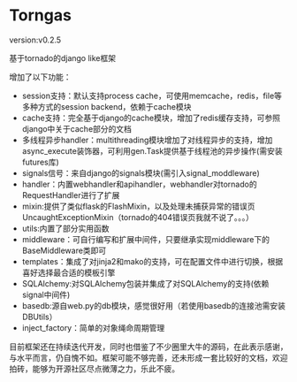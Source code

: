  Torngas 
========
version:v0.2.5

基于tornado的django like框架

增加了以下功能：
 * session支持：默认支持process cache，可使用memcache，redis，file等多种方式的session backend，依赖于cache模块
 * cache支持：完全基于django的cache模块，增加了redis缓存支持，可参照django中关于cache部分的文档
 * 多线程异步handler：multithreading模块增加了对线程异步的支持，增加async_execute装饰器，可利用gen.Task提供基于线程池的异步操作(需安装futures库)
 * signals信号：来自django的signals模块(需引入signal_moddleware)
 * handler：内置webhandler和apihandler，webhandler对tornado的RequestHandler进行了扩展
 * mixin:提供了类似flask的FlashMixin，以及处理未捕获异常的错误页UncaughtExceptionMixin（tornado的404错误页我就不说了。。。）
 * utils:内置了部分实用函数
 * middleware：可自行编写和扩展中间件，只要继承实现middleware下的BaseMiddleware类即可
 * templates：集成了对jinja2和mako的支持，可在配置文件中进行切换，根据喜好选择最合适的模板引擎
 * SQLAlchemy:对SQLAlchemy包装并集成了对SQLAlchemy的支持(依赖signal中间件)
 * basedb:源自web.py的db模块，感觉很好用（若使用basedb的连接池需安装DBUtils）
 * inject_factory：简单的对象绳命周期管理


目前框架还在持续迭代开发，同时也借鉴了不少圈里大牛的源码，在此表示感谢，与水平而言，仍自愧不如。框架可能不够完善，还未形成一套比较好的文档，欢迎拍砖，能够为开源社区尽点微薄之力，乐此不疲。


